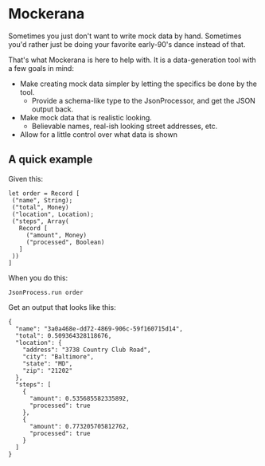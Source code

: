 # Mockerana

Sometimes you just don't want to write mock data by hand.
Sometimes you'd rather just be doing your favorite early-90's dance instead of that.

That's what Mockerana is here to help with. It is a data-generation tool with a few goals in mind:

* Make creating mock data simpler by letting the specifics be done by the tool.
  * Provide a schema-like type to the JsonProcessor, and get the JSON output back.
* Make mock data that is realistic looking.
  * Believable names, real-ish looking street addresses, etc.
* Allow for a little control over what data is shown

## A quick example

Given this:

```
let order = Record [
 ("name", String);
 ("total", Money)
 ("location", Location);
 ("steps", Array(
   Record [
     ("amount", Money)
     ("processed", Boolean)
   ]
 ))
]
```

When you do this:

`JsonProcess.run order`

Get an output that looks like this:

```
{
  "name": "3a0a468e-dd72-4869-906c-59f160715d14",
  "total": 0.509364328118676,
  "location": {
    "address": "3738 Country Club Road",
    "city": "Baltimore",
    "state": "MD",
    "zip": "21202"
  },
  "steps": [
    {
      "amount": 0.535685582335892,
      "processed": true
    },
    {
      "amount": 0.773205705812762,
      "processed": true
    }
  ]
}
```